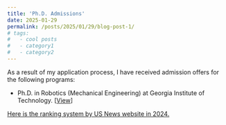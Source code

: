 ```yaml
---
title: 'Ph.D. Admissions'
date: 2025-01-29
permalink: /posts/2025/01/29/blog-post-1/
# tags:
#   - cool posts
#   - category1
#   - category2
---
```


<!-- I am excited to announce that I have been offered an admission into the Ph.D. in Robotics (Mechanical Engineering) program at Georgia Tech.   -->

As a result of my application process, I have received admission offers for the following programs: 
- Ph.D. in Robotics (Mechanical Engineering) at Georgia Institute of Technology. [[View](/images/PhD/gt_me.png)]
<!-- It has been an incredible journey with day and night hard work with the up-and-down application process. Thanks to the MIT EECS Graduate Application Assistance Program for helping me with my material. Thanks to [Prof. Scott Boskovich](https://www.linkedin.com/in/scott-boskovich-phd-aa55b91/), [Prof. Farhana Abedin](https://www.linkedin.com/in/fabedin/), and [Prof. Farbod Khoshnoud](https://sites.google.com/view/farbodk/home?authuser=0) in the Electromechanical Engineering Department at Cal Poly Pomona for their great letters of recommendation. Lastly, I want to thank my family and close friends who have supported and helped me on my journey.  -->

[Here is the ranking system by US News website in 2024.](https://www.usnews.com/best-graduate-schools/top-engineering-schools/eng-rankings)